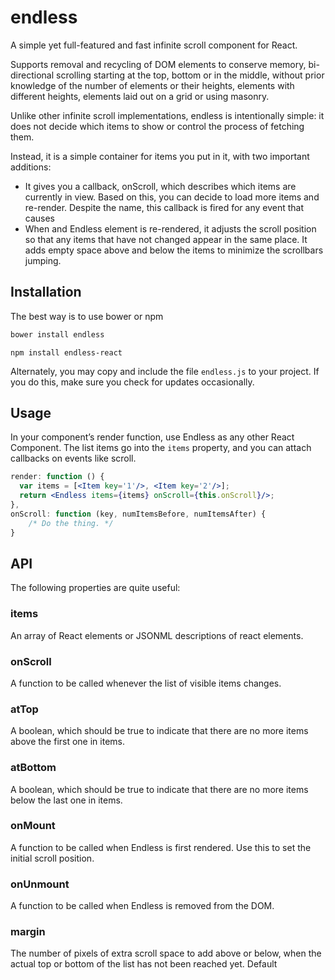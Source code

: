 endless
=======

A simple yet full-featured and fast infinite scroll component for React.

Supports removal and recycling of DOM elements to conserve memory, 
bi-directional scrolling starting at the top, bottom or in the middle,
without prior knowledge of the number of elements or their heights,
elements with different heights, elements laid out on a grid or using masonry.

Unlike other infinite scroll implementations, endless is intentionally simple:
it does not decide which items to show or control the process of fetching them.

Instead, it is a simple container for items you put in it, with two important
additions:

 - It gives you a callback, onScroll, which describes which items are currently
   in view. Based on this, you can decide to load more items and re-render.
   Despite the name, this callback is fired for any event that causes 
 - When and Endless element is re-rendered, it adjusts the scroll position so
   that any items that have not changed appear in the same place. It adds empty
   space above and below the items to minimize the scrollbars jumping.

Installation
------------
The best way is to use bower or npm
```bash
bower install endless
```

```endless
npm install endless-react
```

Alternately, you may copy and include the file `endless.js` to your project. If
you do this, make sure you check for updates occasionally.

Usage
-----
In your component’s render function, use Endless as any other React Component.
The list items go into the `items` property, and you can attach callbacks on
events like scroll.

```jsx
render: function () {
  var items = [<Item key='1'/>, <Item key='2'/>];
  return <Endless items={items} onScroll={this.onScroll}/>;
},
onScroll: function (key, numItemsBefore, numItemsAfter) {
	/* Do the thing. */
}
```

API
---
The following properties are quite useful:

### items ###
An array of React elements or JSONML descriptions of react elements.

### onScroll ###
A function to be called whenever the list of visible items changes.

### atTop ###
A boolean, which should be true to indicate that there are no more items above
the first one in items.

### atBottom ###
A boolean, which should be true to indicate that there are no more items below
the last one in items.

### onMount ###
A function to be called when Endless is first rendered. Use this to set the 
initial scroll position.

### onUnmount ###
A function to be called when Endless is removed from the DOM.

### margin ###
The number of pixels of extra scroll space to add above or below, when the actual top or bottom of the list has not been reached yet. Default
